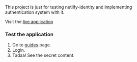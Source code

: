 This project is just for testing netlify-identity and implementing authentication system with it.

Visit the [live application](https://devsecret.netlify.app/)

### Test the application

1.  Go to [guides](https://devugur-netlify-identity.netlify.app/guides) page.
2.  Login.
3.  Tadaa! See the secret content.
